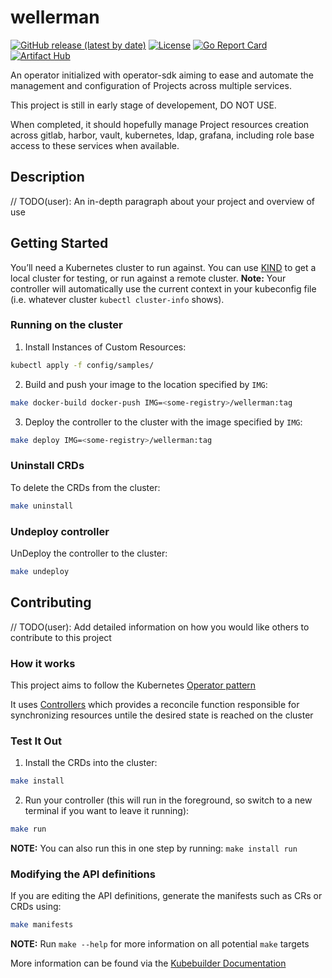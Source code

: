 # wellerman

[![GitHub release (latest by date)](https://img.shields.io/github/v/release/vbouchaud/wellerman?style=for-the-badge)](https://github.com/vbouchaud/wellerman/releases/latest)
[![License](https://img.shields.io/github/license/vbouchaud/wellerman?style=for-the-badge)](https://opensource.org/licenses/MPL-2.0)
[![Go Report Card](https://goreportcard.com/badge/github.com/vbouchaud/wellerman?style=for-the-badge)](https://goreportcard.com/report/github.com/vbouchaud/wellerman)
[![Artifact Hub](https://img.shields.io/endpoint?style=for-the-badge&url=https://artifacthub.io/badge/repository/vbouchaud)](https://artifacthub.io/packages/search?repo=vbouchaud)

An operator initialized with operator-sdk aiming to ease and automate the management and configuration of Projects across multiple services.

This project is still in early stage of developement, DO NOT USE.

When completed, it should hopefully manage Project resources creation across gitlab, harbor, vault, kubernetes, ldap, grafana, including role base access to these services when available.

## Description
// TODO(user): An in-depth paragraph about your project and overview of use

## Getting Started
You’ll need a Kubernetes cluster to run against. You can use [KIND](https://sigs.k8s.io/kind) to get a local cluster for testing, or run against a remote cluster.
**Note:** Your controller will automatically use the current context in your kubeconfig file (i.e. whatever cluster `kubectl cluster-info` shows).

### Running on the cluster
1. Install Instances of Custom Resources:

```sh
kubectl apply -f config/samples/
```

2. Build and push your image to the location specified by `IMG`:
	
```sh
make docker-build docker-push IMG=<some-registry>/wellerman:tag
```
	
3. Deploy the controller to the cluster with the image specified by `IMG`:

```sh
make deploy IMG=<some-registry>/wellerman:tag
```

### Uninstall CRDs
To delete the CRDs from the cluster:

```sh
make uninstall
```

### Undeploy controller
UnDeploy the controller to the cluster:

```sh
make undeploy
```

## Contributing
// TODO(user): Add detailed information on how you would like others to contribute to this project

### How it works
This project aims to follow the Kubernetes [Operator pattern](https://kubernetes.io/docs/concepts/extend-kubernetes/operator/)

It uses [Controllers](https://kubernetes.io/docs/concepts/architecture/controller/) 
which provides a reconcile function responsible for synchronizing resources untile the desired state is reached on the cluster 

### Test It Out
1. Install the CRDs into the cluster:

```sh
make install
```

2. Run your controller (this will run in the foreground, so switch to a new terminal if you want to leave it running):

```sh
make run
```

**NOTE:** You can also run this in one step by running: `make install run`

### Modifying the API definitions
If you are editing the API definitions, generate the manifests such as CRs or CRDs using:

```sh
make manifests
```

**NOTE:** Run `make --help` for more information on all potential `make` targets

More information can be found via the [Kubebuilder Documentation](https://book.kubebuilder.io/introduction.html)
